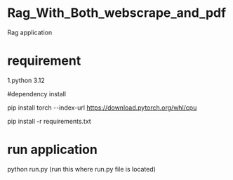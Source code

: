 # Rag_With_Both_webscrape_and_pdf
Rag application


# requirement
1.python 3.12

#dependency install

pip install torch --index-url https://download.pytorch.org/whl/cpu 

pip install -r requirements.txt

# run application
python run.py (run this where run.py file is located) 
